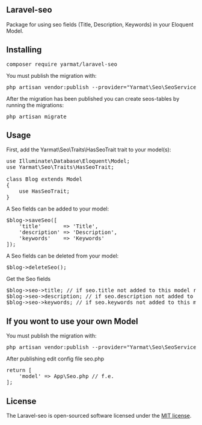## Laravel-seo

Package for using seo fields (Title, Description, Keywords) in your Eloquent Model.

## Installing

<pre>composer require yarmat/laravel-seo</pre>

You must publish the migration with:

<pre>php artisan vendor:publish --provider="Yarmat\Seo\SeoServiceProvider" --tag="migrations"
</pre>

After the migration has been published you can create seos-tables by running the migrations:

<pre>php artisan migrate</pre>

## Usage

First, add the Yarmat\Seo\Traits\HasSeoTrait trait to your model(s):

<pre>
use Illuminate\Database\Eloquent\Model;
use Yarmat\Seo\Traits\HasSeoTrait;

class Blog extends Model 
{
    use HasSeoTrait;
}
</pre>

A Seo fields can be added to your model:
<pre>
$blog->saveSeo([
    'title'       => 'Title',
    'description' => 'Description',
    'keywords'    => 'Keywords'
]);
</pre>

A Seo fields can be deleted from your model:
<pre>
$blog->deleteSeo();
</pre>

Get the Seo fields
<pre>
$blog->seo->title; // if seo.title not added to this model returned null
$blog->seo->description; // if seo.description not added to this model returned null
$blog->seo->keywords; // if seo.keywords not added to this model returned null
</pre>

## If you wont to use your own Model

You must publish the migration with:

<pre>php artisan vendor:publish --provider="Yarmat\Seo\SeoServiceProvider" --tag="config"</pre>

After publishing edit config file seo.php
<pre>
return [
    'model' => App\Seo.php // f.e.
];
</pre>

## License

The Laravel-seo is open-sourced software licensed under the [MIT license](https://opensource.org/licenses/MIT).
